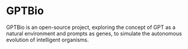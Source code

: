 # GPTBio
GPTBio is an open-source project, exploring the concept of GPT as a natural environment and prompts as genes, to simulate the autonomous evolution of intelligent organisms.
